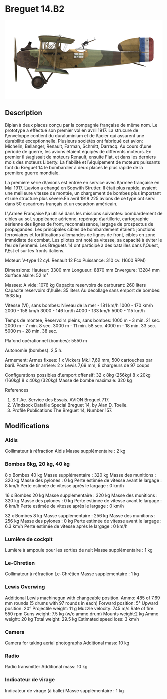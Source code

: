 # Breguet 14.B2

![breguet14](../images/breguet14.png)

## Description

Biplan à deux places conçu par la compagnie française de même nom. Le prototype a effectué son premier vol en avril 1917. La strucure de l\enveloppe contient du duraluminium et de l\acier qui assurent une durabilité exceptionnelle. Plusieurs sociétés ont fabriqué cet avion: Michelin, Bellanger, Renault, Farman, Schmitt, Darracq. Au cours d\une période de guerre, les avions étaient équipés de différents moteurs. En premier il s\agissait de moteurs Renault, ensuite Fiat, et dans les derniers mois des moteurs Liberty. La fiabilité et l\équipement de moteurs puissants font du Breguet 14 le bombardier à deux places le plus rapide de la première guerre mondiale.

La première série d\avions est entrée en service avec l\armée française en Mai 1917. L\avion a changé en Sopwith Strutter. Il était plus rapide, avaient une meilleure vitesse de montée, un chargement de bombes plus important et une structure plus sévère.En avril 1918 225 avions de ce type ont servi dans 50 escadrons français et un escadron américain.

L\Armée Française l\a utilisé dans les missions suivantes: bombardement de cibles au sol, suppléance aérienne, repérage d\artillerie, cartographie aérienne des lignes de front, reconnaissance, largage de prospectus de propagandes. Les principales cibles de bombardement étaient: jonctions ferroviaires et fortifications allemandes de lignes de front, cibles en zone immédiate de combat. Les pilotes ont noté sa vitesse, sa capacité à éviter le feu de l\ennemi. Les Breguets 14 ont participé à des batailles dans l\Ouest, l\Est et sur les fronts italiens.


Moteur: V-type 12 cyl. Renault 12 Fcx
Puissance: 310 cv. (1600 RPM)

Dimensions:
Hauteur: 3300 mm
Longueur: 8870 mm
Envergure: 13284 mm
Surface alaire: 52 m²

Masses:
A vide: 1076 kg
Capacite reservoirs de carburant: 260 liters
Capacite reservoirs d\huile: 35 liters
Au decollage sans emport de bombes: 1538 kg

Vitesse (VI), sans bombes:
Niveau de la mer - 181 km/h
1000 - 170 km/h
2000 - 158 km/h
3000 - 146 km/h
4000 - 133 km/h
5000 - 115 km/h

Temps de montee, Reservoirs pleins, sans bombes:
1000 m -  3 min. 21 sec.
2000 m -  7 min. 8 sec.
3000 m - 11 min. 58 sec.
4000 m - 18 min. 33 sec.
5000 m - 28 min. 38 sec.

Plafond opérationnel (bombes): 5550 m

Autonomie (bombes): 2,5 h.

Armement:
Armes fixees: 1 x Vickers Mk.I 7,69 mm, 500 cartouches par baril.
Poste de tir arriere: 2 x Lewis 7,69 mm, 8 chargeurs de 97 coups

Configurations possibles d\emport offensif:
32 x 8kg (256kg)
8 x 20kg (160kg)
8 x 40kg (320kg)
Masse de bombe maximale: 320 kg

References
1) S.T.Ae. Service des Essais. AVION Breguet 717.
2) Windsock Datafile Special Breguet 14, by Alan D. Toelle.
3) Profile Publications The Breguet 14, Number 157.

## Modifications

### Aldis

Collimateur à réfraction Aldis
Masse supplémentaire : 2 kg

### Bombes 8kg, 20 kg, 40 kg

8 x Bombes 40 kg 
Masse supplémentaire : 320 kg
Masse des munitions : 320 kg
Masse des pylones : 0 kg
Perte estimée de vitesse avant le largage : 8 km/h
Perte estimée de vitesse après le largage : 0 km/h

16 x Bombes 20 kg 
Masse supplémentaire : 320 kg
Masse des munitions : 320 kg
Masse des pylones : 0 kg
Perte estimée de vitesse avant le largage : 6 km/h
Perte estimée de vitesse après le largage : 0 km/h

32 x Bombes 8 kg
Masse supplémentaire : 256 kg
Masse des munitions : 256 kg
Masse des pylones : 0 kg
Perte estimée de vitesse avant le largage : 6.3 km/h
Perte estimée de vitesse après le largage : 0 km/h
### Lumière de cockpit

Lumière à ampoule pour les sorties de nuit
Masse supplémentaire : 1 kg

### Le-Chretien

Collimateur à réfraction Le-Chrétien
Masse supplémentaire : 1 kg

### Lewis Overwing

Additional Lewis machinegun with changeable position.
Ammo: 485 of 7.69 mm rounds (5 drums with 97 rounds in each)
Forward position: 5°
Upward position: 20°
Projectile weight: 11 g
Muzzle velocity: 745 m/s
Rate of fire: 550 rpm
Guns weight: 7.5 kg (w/o ammo drum)
Mounts weight:2 kg
Ammo weight: 20 kg
Total weight: 29.5 kg
Estimated speed loss: 3 km/h
### Camera

Camera for taking aerial photographs
Additional mass: 10 kg

### Radio

Radio transmitter
Additional mass: 10 kg
### Indicateur de virage

Indicateur de virage (à balle)
Masse supplémentaire : 1 kg
